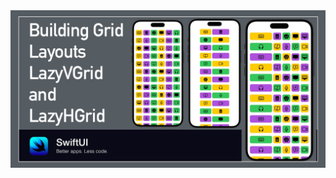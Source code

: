 <img src="https://github.com/dpcani/Building-Grid-Layouts-Using-LazyVGrid-and-LazyHGrid/blob/master/cover.jpg">
